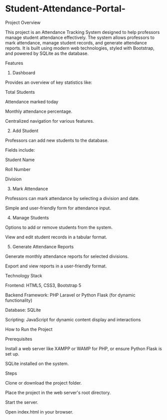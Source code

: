 # Student-Attendance-Portal-
Project Overview

This project is an Attendance Tracking System designed to help professors manage student attendance effectively. The system allows professors to mark attendance, manage student records, and generate attendance reports. It is built using modern web technologies, styled with Bootstrap, and powered by SQLite as the database.

Features

1. Dashboard

Provides an overview of key statistics like:

Total Students

Attendance marked today

Monthly attendance percentage.

Centralized navigation for various features.

2. Add Student

Professors can add new students to the database.

Fields include:

Student Name

Roll Number

Division

3. Mark Attendance

Professors can mark attendance by selecting a division and date.

Simple and user-friendly form for attendance input.

4. Manage Students

Options to add or remove students from the system.

View and edit student records in a tabular format.

5. Generate Attendance Reports

Generate monthly attendance reports for selected divisions.

Export and view reports in a user-friendly format.

Technology Stack

Frontend: HTML5, CSS3, Bootstrap 5

Backend Framework: PHP Laravel or Python Flask (for dynamic functionality)

Database: SQLite

Scripting: JavaScript for dynamic content display and interactions


How to Run the Project

Prerequisites

Install a web server like XAMPP or WAMP for PHP, or ensure Python Flask is set up.

SQLite installed on the system.

Steps

Clone or download the project folder.

Place the project in the web server's root directory.

Start the server.

Open index.html in your browser.
